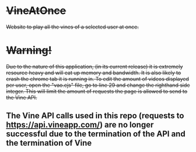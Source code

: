 # ~~VineAtOnce~~
~~Website to play all the vines of a selected user at once.~~

# ~~Warning!~~ 
~~Due to the nature of this application, (in its current release) it is extremely resource heavy and will eat up memory and bandwidth. It is also likely to crash the chrome tab it is running in. To edit the amount of videos displayed per user, open the "vao.ejs" file, go to line 29 and change the righthand side integer. This will limit the amount of requests the page is allowed to send to the Vine API.~~

## The Vine API calls used in this repo (requests to https://api.vineapp.com/) are no longer successful due to the termination of the API and the termination of Vine 
